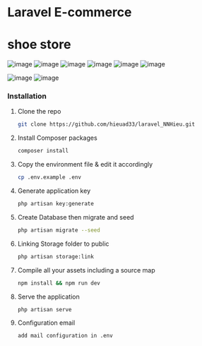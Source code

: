 # Laravel E-commerce
# shoe store

![image](https://github.com/user-attachments/assets/833cf584-f4a6-4ad9-8c3d-4ad94dbce6ed)
![image](https://github.com/user-attachments/assets/4fe21567-f50d-4701-ae8d-af73fb25adaa)
![image](https://github.com/user-attachments/assets/27c142c7-8524-4a4f-bfb9-1fb7c06df6a3)
![image](https://github.com/user-attachments/assets/50e825ea-7c2d-4175-9b8c-8147c0bcb786)
![image](https://github.com/user-attachments/assets/e9c2665f-943d-41a0-9da9-425113fd4f12)
![image](https://github.com/user-attachments/assets/172360d9-f56f-46c4-94db-450b0faab654)

![image](https://github.com/user-attachments/assets/69222309-c270-42e5-b7e4-16bc84b413b7)
![image](https://github.com/user-attachments/assets/346e8565-a709-4dae-9333-1801489a967c)







### Installation

1. Clone the repo
   ```sh
   git clone https://github.com/hieuad33/laravel_NNHieu.git
   ```
2. Install Composer packages
   ```sh
   composer install
   ```
3. Copy the environment file & edit it accordingly
   ```sh
   cp .env.example .env
   ```

4. Generate application key
   ```sh
   php artisan key:generate
   ```

5. Create Database then migrate and seed
   ```sh
   php artisan migrate --seed


6. Linking Storage folder to public
   ```sh
   php artisan storage:link
   ```


7. Compile all your assets including a source map
   ```sh
   npm install && npm run dev
   ```

8. Serve the application
   ```sh
   php artisan serve
   ```
   
9. Configuration email
   ```sh
   add mail configuration in .env
   ```


